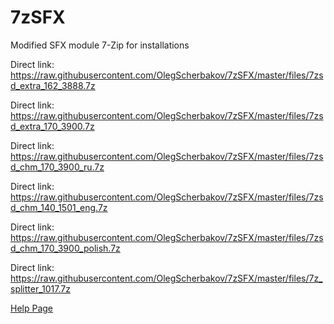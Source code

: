 # 7zSFX
Modified SFX module 7-Zip for installations

Direct link: https://raw.githubusercontent.com/OlegScherbakov/7zSFX/master/files/7zsd_extra_162_3888.7z

Direct link: https://raw.githubusercontent.com/OlegScherbakov/7zSFX/master/files/7zsd_extra_170_3900.7z

Direct link: https://raw.githubusercontent.com/OlegScherbakov/7zSFX/master/files/7zsd_chm_170_3900_ru.7z

Direct link: https://raw.githubusercontent.com/OlegScherbakov/7zSFX/master/files/7zsd_chm_140_1501_eng.7z

Direct link: https://raw.githubusercontent.com/OlegScherbakov/7zSFX/master/files/7zsd_chm_170_3900_polish.7z

Direct link: https://raw.githubusercontent.com/OlegScherbakov/7zSFX/master/files/7z_splitter_1017.7z

[Help Page](https://olegscherbakov.github.io/7zSFX/)
